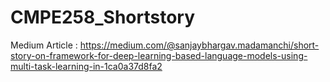 # CMPE258_Shortstory

Medium Article : https://medium.com/@sanjaybhargav.madamanchi/short-story-on-framework-for-deep-learning-based-language-models-using-multi-task-learning-in-1ca0a37d8fa2

